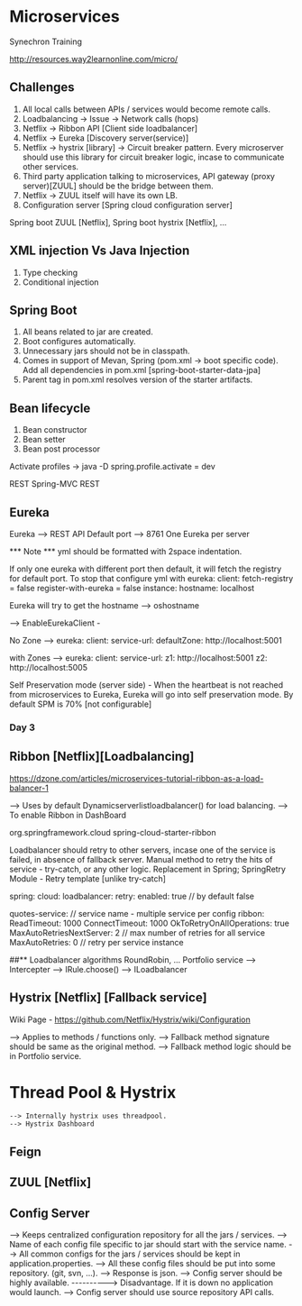 # Microservices
Synechron Training

http://resources.way2learnonline.com/micro/

## Challenges
1) All local calls between APIs / services would become remote calls.
2) Loadbalancing → Issue → Network calls (hops)
3) Netflix → Ribbon API [Client side loadbalancer]
4) Netflix → Eureka [Discovery server(service)]
5) Netflix → hystrix [library] → Circuit breaker pattern. Every microserver should use this library for circuit breaker logic, incase to communicate other services.
6) Third party application talking to microservices, API gateway (proxy server)[ZUUL] should be the bridge between them.
7) Netflix → ZUUL itself will have its own LB.
8) Configuration server [Spring cloud configuration server]


Spring boot ZUUL [Netflix], Spring boot hystrix [Netflix], …


## XML injection Vs Java Injection
1) Type checking
2) Conditional injection

## Spring Boot
1) All beans related to jar are created.
2) Boot configures automatically.
3) Unnecessary jars should not be in classpath.
4) Comes in support of Mevan, Spring (pom.xml → boot specific code). Add all dependencies in pom.xml [spring-boot-starter-data-jpa]
5) Parent tag in pom.xml resolves version of the starter artifacts.


## Bean lifecycle
1) Bean constructor
2) Bean setter
3) Bean post processor

Activate profiles → java -D spring.profile.activate = dev

REST
Spring-MVC REST

## Eureka
Eureka --> REST API
Default port --> 8761
One Eureka per server

*** Note *** yml should be formatted with 2space indentation.

If only one eureka with different port then default, it will fetch the registry for default port. To stop that configure yml with eureka:
  client:
    fetch-registry = false 
    register-with-eureka = false
  instance:
    hostname: localhost
    
 Eureka will try to get the hostname --> oshostname

--> EnableEurekaClient - 

No Zone -->
eureka:
  client:
    service-url:
      defaultZone: http://localhost:5001

with Zones -->
eureka:
  client:
    service-url:
      z1: http://localhost:5001
      z2: http://localhost:5005


Self Preservation mode (server side) - When the heartbeat is not reached from microservices to Eureka, Eureka will go into self preservation mode.
By default SPM is 70% [not configurable]


### Day 3 ###
## Ribbon [Netflix][Loadbalancing]
https://dzone.com/articles/microservices-tutorial-ribbon-as-a-load-balancer-1

--> Uses by default Dynamicserverlistloadbalancer() for load balancing.
--> To enable Ribbon in DashBoard

<dependency>
      <groupId>org.springframework.cloud</groupId>
      <artifactId>spring-cloud-starter-ribbon</artifactId>
</dependency>

Loadbalancer should retry to other servers, incase one of the service is failed, in absence of fallback server.
Manual method to retry the hits of service - try-catch, or any other logic.
Replacement in Spring;
  SpringRetry Module - Retry template [unlike try-catch]
  
spring:
  cloud:
    loadbalancer:
      retry:
        enabled: true // by default false
        
        
quotes-service:     // service name - multiple service per config
  ribbon:
    ReadTimeout: 1000
    ConnectTimeout: 1000
    OkToRetryOnAllOperations: true
    MaxAutoRetriesNextServer: 2   // max number of retries for all service
    MaxAutoRetries: 0        // retry per service instance


##** Loadbalancer algorithms
RoundRobin, ...
Portfolio service --> Intercepter --> IRule.choose() --> ILoadbalancer

## Hystrix [Netflix] [Fallback service]
Wiki Page - https://github.com/Netflix/Hystrix/wiki/Configuration

--> Applies to methods / functions only.
--> Fallback method signature should be same as the original method.
--> Fallback method logic should be in Portfolio service.

  # Thread Pool & Hystrix
    --> Internally hystrix uses threadpool.
    --> Hystrix Dashboard
   
   
 ## Feign
 
 ## ZUUL [Netflix]
 
 ## Config Server
  --> Keeps centralized configuration repository for all the jars / services.
  --> Name of each config file specific to jar should start with the service name.
  --> All common configs for the jars / services should be kept in application.properties.
  --> All these config files should be put into some repository. (git, svn, ...).
  --> Response is json.
  --> Config server should be highly available. ----------> Disadvantage. If it is down no application would launch.
  --> Config server should use source repository API calls.
